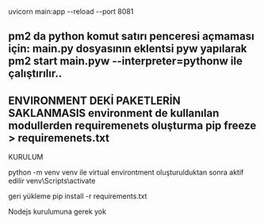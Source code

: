 uvicorn main:app --reload --port 8081

pm2 da python komut satırı penceresi açmaması için:
main.py dosyasının eklentsi pyw yapılarak 
pm2 start main.pyw --interpreter=pythonw
ile çalıştırılır..
----------------------------------------
ENVIRONMENT DEKİ PAKETLERİN SAKLANMASIS
environment de kullanılan modullerden requiremenets oluşturma
pip freeze > requiremenets.txt
---------------------------------
KURULUM

python -m venv venv 
ile virtual environtment oluşturulduktan sonra aktif edilir
venv\Scripts\activate

geri yükleme
pip install -r requirements.txt

Nodejs kurulumuna gerek yok